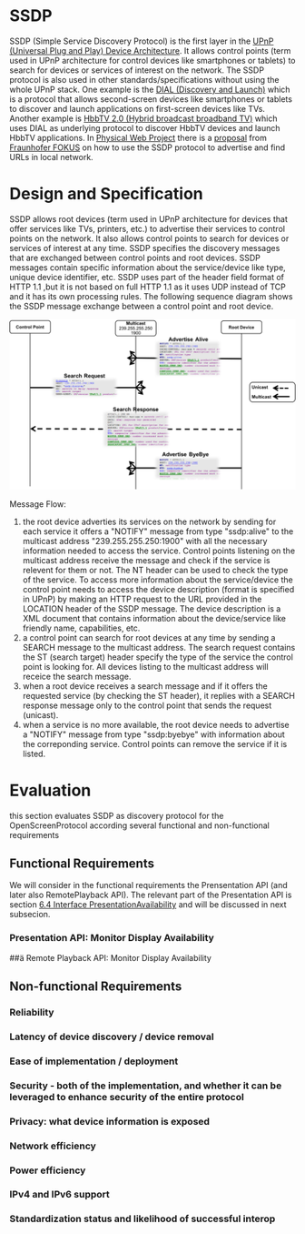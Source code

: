 # SSDP

SSDP (Simple Service Discovery Protocol) is the first layer in the [UPnP (Universal Plug and Play) Device Architecture](http://www.upnp.org/specs/arch/UPnP-arch-DeviceArchitecture-v1.1.pdf). It allows control points (term used in UPnP architecture for control devices like smartphones or tablets) to search for devices or services of interest on the network. The SSDP protocol is also used in other standards/specifications without using the whole UPnP stack. One example is the [DIAL (Discovery and Launch)](http://www.dial-multiscreen.org/) which is a protocol that allows second-screen devices like smartphones or tablets to discover and launch applications on first-screen devices like TVs. Another example is [HbbTV 2.0 (Hybrid broadcast broadband TV)](https://www.hbbtv.org/wp-content/uploads/2015/07/HbbTV-SPEC20-00023-001-HbbTV_2.0.1_specification_for_publication_clean.pdf) which uses DIAL as underlying protocol to discover HbbTV devices and launch HbbTV applications. In [Physical Web Project](https://github.com/google/physical-web) there is a [proposal](https://github.com/google/physical-web/blob/master/documentation/ssdp_support.md) from [Fraunhofer FOKUS](https://www.fokus.fraunhofer.de/fame) on how to use the SSDP protocol to advertise and find URLs in local network.


# Design and Specification

SSDP allows root devices (term used in UPnP architecture for devices that offer services like TVs, printers, etc.) to advertise their services to control points on the network. It also allows control points to search for devices or services of interest at any time. SSDP specifies the discovery messages that are exchanged between control points and root devices. SSDP messages contain specific information about the service/device like type, unique device identifier, etc. SSDP uses part of the header field format of HTTP 1.1 ,but it is not based on full HTTP 1.1 as it uses UDP instead of TCP and it has its own processing rules. The following sequence diagram shows the SSDP message exchange between a control point and root device.

![](images/ssdp.png) 

Message Flow:
1. the root device adverties its services on the network by sending for each service it offers a "NOTIFY" message from type "ssdp:alive" to the multicast address "239.255.255.250:1900" with all the necessary information needed to access the service. Control points listening on the multicast address receive the message and check if the service is relevent for them or not. The NT header can be used to check the type of the service. To access more information about the service/device the control point needs to access the device description (format is specified in UPnP) by making an HTTP request to the URL provided in the LOCATION header of the SSDP message. The device description is a XML document that contains information about the device/service like friendly name, capabilities, etc.
1. a control point can search for root devices at any time by sending a SEARCH message to the multicast address. The search request contains the ST (search target) header specify the type of the service the control point is looking for. All devices listing to the multicast address will receice the search message.
1. when a root device receives a search message and if it offers the requested service (by checking the ST header), it replies with a SEARCH response message only to the control point that sends the request (unicast).
1. when a service is no more available, the root device needs to advertise a "NOTIFY" message from type "ssdp:byebye" with information about the correponding service. Control points can remove the service if it is listed. 

# Evaluation

this section evaluates SSDP as discovery protocol for the OpenScreenProtocol according several functional and non-functional requirements

## Functional Requirements

We will consider in the functional requirements the Prensentation API (and later also RemotePlayback API). The relevant part of the Presentation API is  section [6.4 Interface PresentationAvailability](https://w3c.github.io/presentation-api/#interface-presentationavailability) and will be discussed in next subsecion. 

### Presentation API: Monitor Display Availability

##ä Remote Playback API: Monitor Display Availability

## Non-functional Requirements

### Reliability

### Latency of device discovery / device removal

### Ease of implementation / deployment

### Security - both of the implementation, and whether it can be leveraged to enhance security of the entire protocol

### Privacy: what device information is exposed

### Network efficiency

### Power efficiency

### IPv4 and IPv6 support

### Standardization status and likelihood of successful interop
